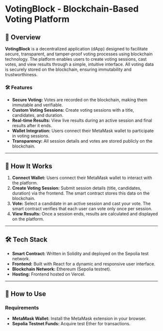 # VotingBlock - Blockchain-Based Voting Platform

## 📖 Overview

**VotingBlock** is a decentralized application (dApp) designed to facilitate secure, transparent, and tamper-proof voting processes using blockchain technology. The platform enables users to create voting sessions, cast votes, and view results through a simple, intuitive interface. All voting data is securely stored on the blockchain, ensuring immutability and trustworthiness.

### 🛠 Features
- **Secure Voting:** Votes are recorded on the blockchain, making them immutable and verifiable.
- **Custom Voting Sessions:** Create voting sessions with a title, candidates, and duration.
- **Real-time Results:** View live results during an active session and final results after it ends.
- **Wallet Integration:** Users connect their MetaMask wallet to participate in voting sessions.
- **Transparency:** All session details and votes are stored publicly on the blockchain.

---

## 🚀 How It Works

1. **Connect Wallet:** Users connect their MetaMask wallet to interact with the platform.
2. **Create Voting Session:** Submit session details (title, candidates, duration) via the frontend. The smart contract stores this data on the blockchain.
3. **Vote:** Select a candidate in an active session and cast your vote. The smart contract verifies that each user can vote only once per session.
4. **View Results:** Once a session ends, results are calculated and displayed on the platform.

---

## 🛠 Tech Stack

- **Smart Contract:** Written in Solidity and deployed on the Sepolia test network.
- **Frontend:** Built with React for a dynamic and responsive user interface.
- **Blockchain Network:** Ethereum (Sepolia testnet).
- **Hosting:** Frontend hosted on Vercel.

---

## 📝 How to Use

### Requirements
- **MetaMask Wallet:** Install the MetaMask extension in your browser.
- **Sepolia Testnet Funds:** Acquire test Ether for transactions.
